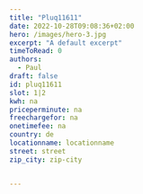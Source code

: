 ```yaml
---
title: "Pluq11611"
date: 2022-10-28T09:08:36+02:00
hero: /images/hero-3.jpg
excerpt: "A default excerpt"
timeToRead: 0
authors:
  - Paul
draft: false
id: pluq11611
slot: 1|2
kwh: na
priceperminute: na
freechargefor: na
onetimefee: na
country: de
locationname: locationname
street: street
zip_city: zip-city


---
```

